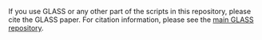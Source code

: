 If you use GLASS or any other part of the scripts in this repository, please
cite the GLASS paper.  For citation information, please see the [main GLASS
repository](https://github.com/glass-dev/glass).
